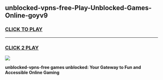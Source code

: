 
## unblocked-vpns-free-Play-Unblocked-Games-Online-goyv9
<h3>
<a href="https://premium76.site?title=unblocked-vpns-free&ref=25A">CLICK TO PLAY</a></h3>
<hr>

<h3>
<a href="https://premium76.site?title=unblocked-vpns-free&ref=25A">CLICK 2 PLAY</a>
  
</h3>

<a href="https://premium76.site?title=unblocked-vpns-free&ref=25A"><img src="https://clearcache.store/games.png"></a>


**unblocked-vpns-free games unblocked: Your Gateway to Fun and Accessible Online Gaming**
